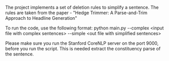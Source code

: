 The project implements a set of deletion rules to simplify a sentence. The rules are taken from the paper - "Hedge Trimmer: A Parse-and-Trim Approach to Headline Generation"

To run the code, use the following format:
python main.py  --complex  \<input file with complex sentences\>  --simple  \<out file with simplified sentences\>

Please make sure you run the Stanford CoreNLP server on the port 9000, before you run the script. This is needed extract the constituency parse of the sentence.
